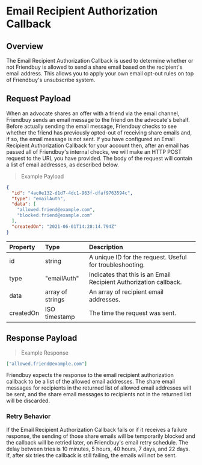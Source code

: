 # Email Recipient Authorization Callback

## Overview

The Email Recipient Authorization Callback is used to determine whether or not Friendbuy is allowed to send a share email based on the recipient's email address. This allows you to apply your own email opt-out rules on top of Friendbuy's unsubscribe system.

## Request Payload

When an advocate shares an offer with a friend via the email channel, Friendbuy sends an email message to the friend on the advocate's behalf. Before actually sending the email message, Friendbuy checks to see whether the friend has previously opted-out of receiving share emails and, if so, the email message is not sent. If you have configured an Email Recipient Authorization Callback for your account then, after an email has passed all of Friendbuy's internal checks, we will make an HTTP POST request to the URL you have provided. The body of the request will contain a list of email addresses, as described below.

> Example Payload

```json
{
  "id": "4ac0e132-d1d7-4dc1-963f-dfaf9763594c",
  "type": "emailAuth",
  "data": [
    "allowed.friend@example.com",
    "blocked.friend@example.com"
  ],
  "createdOn": "2021-06-01T14:28:14.794Z"
}
```

| Property  | Type             | Description                                                       |
|:----------|:-----------------|:------------------------------------------------------------------|
| id        | string           | A unique ID for the request. Useful for troubleshooting.          |
| type      | "emailAuth"      | Indicates that this is an Email Recipient Authorization callback. |
| data      | array of strings | An array of recipient email addresses.                            |
| createdOn | ISO timestamp    | The time the request was sent.                                    |

## Response Payload

> Example Response

```json
["allowed.friend@example.com"]
```

Friendbuy expects the response to the email recipient authorization callback to be a list of the allowed email addresses. The share email messages for recipients in the returned list of allowed email addresses will be sent, and the share email messages to recipients not in the returned list will be discarded.

### Retry Behavior

If the Email Recipient Authorization Callback fails or if it receives a failure response, the sending of those share emails will be temporarily blocked and the callback will be retried later, on Friendbuy's email retry schedule. The delay between tries is 10 minutes, 5 hours, 40 hours, 7 days, and 22 days. If, after six tries the callback is still failing, the emails will not be sent.
